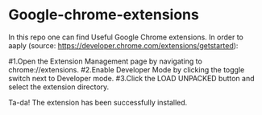 # Google-chrome-extensions
In this repo one can find Useful Google Chrome extensions. In order to aaply (source: https://developer.chrome.com/extensions/getstarted):

   #1.Open the Extension Management page by navigating to chrome://extensions.
   #2.Enable Developer Mode by clicking the toggle switch next to Developer mode.
   #3.Click the LOAD UNPACKED button and select the extension directory.

Ta-da! The extension has been successfully installed. 
